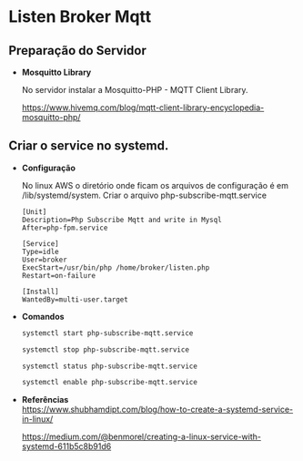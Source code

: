 # Listen Broker Mqtt

## Preparação do Servidor

* **Mosquitto Library**
   
   No servidor instalar a Mosquitto-PHP - MQTT Client Library.
   
   https://www.hivemq.com/blog/mqtt-client-library-encyclopedia-mosquitto-php/

## Criar o service no systemd.

* **Configuração**

    No linux AWS o diretório onde ficam os arquivos de configuração é em /lib/systemd/system.
    Criar o arquivo  php-subscribe-mqtt.service

    ```
    [Unit]
    Description=Php Subscribe Mqtt and write in Mysql
    After=php-fpm.service

    [Service]
    Type=idle
    User=broker
    ExecStart=/usr/bin/php /home/broker/listen.php
    Restart=on-failure

    [Install]
    WantedBy=multi-user.target
    ```

* **Comandos**

    ```bash
    systemctl start php-subscribe-mqtt.service
    ```
    ```bash
    systemctl stop php-subscribe-mqtt.service
    ```
    ``` bash
    systemctl status php-subscribe-mqtt.service
    ```
    ``` bash
    systemctl enable php-subscribe-mqtt.service
    ```
    
* **Referências**    
    https://www.shubhamdipt.com/blog/how-to-create-a-systemd-service-in-linux/
    
    https://medium.com/@benmorel/creating-a-linux-service-with-systemd-611b5c8b91d6


